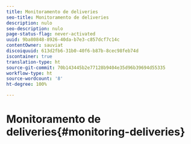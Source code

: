 ```yaml
---
title: Monitoramento de deliveries
seo-title: Monitoramento de deliveries
description: nulo
seo-description: nulo
page-status-flag: never-activated
uuid: 9ba80848-8926-40da-b7e3-c857dcf7c14c
contentOwner: sauviat
discoiquuid: 613d2fb6-31b0-40f6-b87b-8cec98feb74d
iscontainer: true
translation-type: ht
source-git-commit: 70b143445b2e77128b9404e35d96b39694d55335
workflow-type: ht
source-wordcount: '8'
ht-degree: 100%

---
```



# Monitoramento de deliveries{#monitoring-deliveries}

